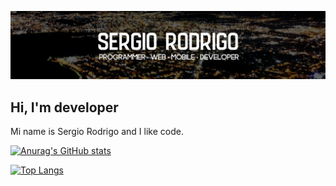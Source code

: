 ![Sergio Cardenas Banner](https://raw.githubusercontent.com/srodrigo23/srodrigo23/main/assets/banner.png)


## Hi, I'm developer
Mi name is Sergio Rodrigo and I like code.


[![Anurag's GitHub stats](https://github-readme-stats.vercel.app/api?username=srodrigo23&layout=compact&show_icons=true)](https://github.com/anuraghazra/github-readme-stats)

[![Top Langs](https://github-readme-stats.vercel.app/api/top-langs/?username=srodrigo23&langs_count=8&layout=compact&show_icons=true)](https://github.com/anuraghazra/github-readme-stats)
